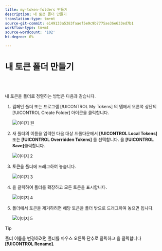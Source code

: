 ```yaml
---
title: my-token-folders 만들기
description: 내 토큰 폴더 만들기
translation-type: tm+mt
source-git-commit: e149133a5383faaef5e9c9b7775ae36e633ed7b1
workflow-type: tm+mt
source-wordcount: '102'
ht-degree: 0%

---
```



# 내 토큰 폴더 만들기

<br> 

내 토큰을 폴더로 정렬하는 방법은 다음과 같습니다.

1. 캠페인 폴더 또는 프로그램 [!UICONTROL My Tokens] 의 탭에서 오른쪽 상단의 [!UICONTROL Create Folder] 아이콘을 클릭합니다.

   ![이미지 원](/help/sky/assets/my-tokens/create-my-token-folders/create-my-token-folders-1.png)

1. 새 폴더의 이름을 입력한 다음 대상 드롭다운에서 **[!UICONTROL Local Tokens]** 또는 **[!UICONTROL Overridden Tokens]** 를 선택합니다. 을 **[!UICONTROL Save]**&#x200B;클릭합니다.

   ![이미지 2](/help/sky/assets/my-tokens/create-my-token-folders/create-my-token-folders-2.png)

1. 토큰을 폴더에 드래그하여 놓습니다.

   ![이미지 3](/help/sky/assets/my-tokens/create-my-token-folders/create-my-token-folders-3.png)

1. 을 클릭하여 폴더를 확장하고 모든 토큰을 표시합니다.

   ![이미지 4](/help/sky/assets/my-tokens/create-my-token-folders/create-my-token-folders-4.png)

1. 폴더에서 토큰을 제거하려면 해당 토큰을 폴더 밖으로 드래그하여 놓으면 됩니다.

   ![이미지 5](/help/sky/assets/my-tokens/create-my-token-folders/create-my-token-folders-5.png)

>[!TIP]
>
>폴더 이름을 변경하려면 폴더를 마우스 오른쪽 단추로 클릭하고 을 클릭합니다 **[!UICONTROL Rename]**.
